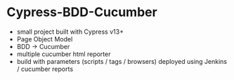 # Cypress-BDD-Cucumber

- small project built with Cypress v13+
- Page Object Model
- BDD -> Cucumber
- multiple cucumber html reporter
- build with parameters (scripts / tags / browsers) deployed using Jenkins / cucumber reports

